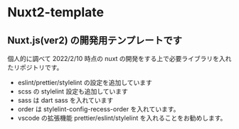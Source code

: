 # Nuxt2-template

## Nuxt.js(ver2) の開発用テンプレートです

個人的に調べて 2022/2/10 時点の nuxt の開発をする上で必要ライブラリを入れたリポジトリです。

- eslint/prettier/stylelint の設定を追加しています
- scss の stylelint 設定も追加しています
- sass は dart sass を入れています
- order は stylelint-config-recess-order を入れています。
- vscode の拡張機能 prettier/eslint/stylelint を入れることをお勧めします。
